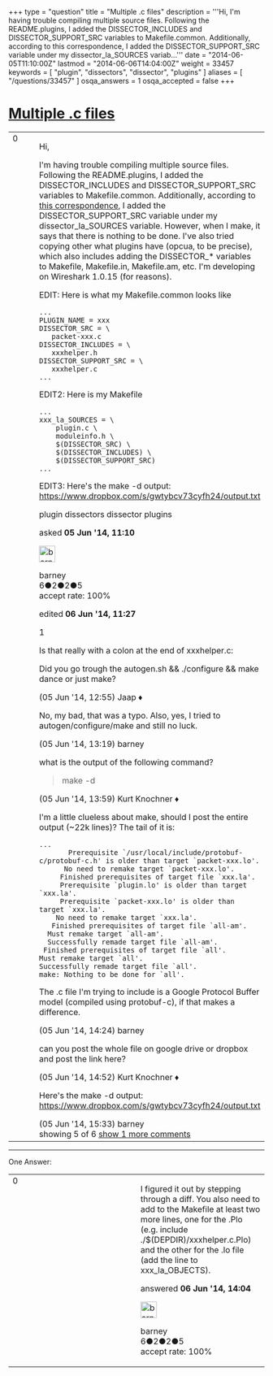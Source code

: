+++
type = "question"
title = "Multiple .c files"
description = '''Hi, I&#x27;m having trouble compiling multiple source files. Following the README.plugins, I added the DISSECTOR_INCLUDES and DISSECTOR_SUPPORT_SRC variables to Makefile.common. Additionally, according to this correspondence, I added the DISSECTOR_SUPPORT_SRC variable under my dissector_la_SOURCES variab...'''
date = "2014-06-05T11:10:00Z"
lastmod = "2014-06-06T14:04:00Z"
weight = 33457
keywords = [ "plugin", "dissectors", "dissector", "plugins" ]
aliases = [ "/questions/33457" ]
osqa_answers = 1
osqa_accepted = false
+++

<div class="headNormal">

# [Multiple .c files](/questions/33457/multiple-c-files)

</div>

<div id="main-body">

<div id="askform">

<table id="question-table" style="width:100%;"><colgroup><col style="width: 50%" /><col style="width: 50%" /></colgroup><tbody><tr class="odd"><td style="width: 30px; vertical-align: top"><div class="vote-buttons"><span id="post-33457-upvote" class="ajax-command post-vote up" rel="nofollow" title="I like this post (click again to cancel)"> </span><div id="post-33457-score" class="post-score" title="current number of votes">0</div><span id="post-33457-downvote" class="ajax-command post-vote down" rel="nofollow" title="I dont like this post (click again to cancel)"> </span> <span id="favorite-mark" class="ajax-command favorite-mark" rel="nofollow" title="mark/unmark this question as favorite (click again to cancel)"> </span><div id="favorite-count" class="favorite-count"></div></div></td><td><div id="item-right"><div class="question-body"><p>Hi,</p><p>I'm having trouble compiling multiple source files. Following the README.plugins, I added the DISSECTOR_INCLUDES and DISSECTOR_SUPPORT_SRC variables to Makefile.common. Additionally, according to <a href="http://t72538.network-wireshark-development.networkbuzz.info/using-dissector-support-src-t72538.html">this correspondence</a>, I added the DISSECTOR_SUPPORT_SRC variable under my dissector_la_SOURCES variable. However, when I make, it says that there is nothing to be done. I've also tried copying other what plugins have (opcua, to be precise), which also includes adding the DISSECTOR_* variables to Makefile, Makefile.in, Makefile.am, etc. I'm developing on Wireshark 1.0.15 (for reasons).</p><p>EDIT: Here is what my Makefile.common looks like</p><pre><code>...
PLUGIN_NAME = xxx
DISSECTOR_SRC = \
   packet-xxx.c
DISSECTOR_INCLUDES = \
   xxxhelper.h
DISSECTOR_SUPPORT_SRC = \
   xxxhelper.c
...</code></pre><p>EDIT2: Here is my Makefile</p><pre><code>...
xxx_la_SOURCES = \
    plugin.c \
    moduleinfo.h \
    $(DISSECTOR_SRC) \
    $(DISSECTOR_INCLUDES) \
    $(DISSECTOR_SUPPORT_SRC)
...</code></pre><p>EDIT3: Here's the make -d output: <a href="https://www.dropbox.com/s/gwtybcv73cyfh24/output.txt">https://www.dropbox.com/s/gwtybcv73cyfh24/output.txt</a></p></div><div id="question-tags" class="tags-container tags"><span class="post-tag tag-link-plugin" rel="tag" title="see questions tagged &#39;plugin&#39;">plugin</span> <span class="post-tag tag-link-dissectors" rel="tag" title="see questions tagged &#39;dissectors&#39;">dissectors</span> <span class="post-tag tag-link-dissector" rel="tag" title="see questions tagged &#39;dissector&#39;">dissector</span> <span class="post-tag tag-link-plugins" rel="tag" title="see questions tagged &#39;plugins&#39;">plugins</span></div><div id="question-controls" class="post-controls"></div><div class="post-update-info-container"><div class="post-update-info post-update-info-user"><p>asked <strong>05 Jun '14, 11:10</strong></p><img src="https://secure.gravatar.com/avatar/7781069f122c3b3eef20438565e7e36f?s=32&amp;d=identicon&amp;r=g" class="gravatar" width="32" height="32" alt="barney&#39;s gravatar image" /><p><span>barney</span><br />
<span class="score" title="6 reputation points">6</span><span title="2 badges"><span class="badge1">●</span><span class="badgecount">2</span></span><span title="2 badges"><span class="silver">●</span><span class="badgecount">2</span></span><span title="5 badges"><span class="bronze">●</span><span class="badgecount">5</span></span><br />
<span class="accept_rate" title="Rate of the user&#39;s accepted answers">accept rate:</span> <span title="barney has one accepted answer">100%</span></p></div><div class="post-update-info post-update-info-edited"><p><span> edited <strong>06 Jun '14, 11:27</strong> </span></p></div></div><div id="comments-container-33457" class="comments-container"><span id="33466"></span><div id="comment-33466" class="comment"><div id="post-33466-score" class="comment-score">1</div><div class="comment-text"><p>Is that really with a colon at the end of xxxhelper.c:</p><p>Did you go trough the autogen.sh &amp;&amp; ./configure &amp;&amp; make dance or just make?</p></div><div id="comment-33466-info" class="comment-info"><span class="comment-age">(05 Jun '14, 12:55)</span> <span class="comment-user userinfo">Jaap ♦</span></div></div><span id="33468"></span><div id="comment-33468" class="comment"><div id="post-33468-score" class="comment-score"></div><div class="comment-text"><p>No, my bad, that was a typo. Also, yes, I tried to autogen/configure/make and still no luck.</p></div><div id="comment-33468-info" class="comment-info"><span class="comment-age">(05 Jun '14, 13:19)</span> <span class="comment-user userinfo">barney</span></div></div><span id="33476"></span><div id="comment-33476" class="comment"><div id="post-33476-score" class="comment-score"></div><div class="comment-text"><p>what is the output of the following command?</p><blockquote><p>make -d</p></blockquote></div><div id="comment-33476-info" class="comment-info"><span class="comment-age">(05 Jun '14, 13:59)</span> <span class="comment-user userinfo">Kurt Knochner ♦</span></div></div><span id="33477"></span><div id="comment-33477" class="comment"><div id="post-33477-score" class="comment-score"></div><div class="comment-text"><p>I'm a little clueless about make, should I post the entire output (~22k lines)? The tail of it is:</p><pre><code>...
       Prerequisite `/usr/local/include/protobuf-c/protobuf-c.h&#39; is older than target `packet-xxx.lo&#39;.
      No need to remake target `packet-xxx.lo&#39;.
     Finished prerequisites of target file `xxx.la&#39;.
     Prerequisite `plugin.lo&#39; is older than target `xxx.la&#39;.
     Prerequisite `packet-xxx.lo&#39; is older than target `xxx.la&#39;.
    No need to remake target `xxx.la&#39;.
   Finished prerequisites of target file `all-am&#39;.
  Must remake target `all-am&#39;.
  Successfully remade target file `all-am&#39;.
 Finished prerequisites of target file `all&#39;.
Must remake target `all&#39;.
Successfully remade target file `all&#39;.
make: Nothing to be done for `all&#39;.</code></pre><p>The .c file I'm trying to include is a Google Protocol Buffer model (compiled using protobuf-c), if that makes a difference.</p></div><div id="comment-33477-info" class="comment-info"><span class="comment-age">(05 Jun '14, 14:24)</span> <span class="comment-user userinfo">barney</span></div></div><span id="33480"></span><div id="comment-33480" class="comment"><div id="post-33480-score" class="comment-score"></div><div class="comment-text"><p>can you post the whole file on google drive or dropbox and post the link here?</p></div><div id="comment-33480-info" class="comment-info"><span class="comment-age">(05 Jun '14, 14:52)</span> <span class="comment-user userinfo">Kurt Knochner ♦</span></div></div><span id="33483"></span><div id="comment-33483" class="comment not_top_scorer"><div id="post-33483-score" class="comment-score"></div><div class="comment-text"><p>Here's the make -d output: <a href="https://www.dropbox.com/s/gwtybcv73cyfh24/output.txt">https://www.dropbox.com/s/gwtybcv73cyfh24/output.txt</a></p></div><div id="comment-33483-info" class="comment-info"><span class="comment-age">(05 Jun '14, 15:33)</span> <span class="comment-user userinfo">barney</span></div></div></div><div id="comment-tools-33457" class="comment-tools"><span class="comments-showing"> showing 5 of 6 </span> <a href="#" class="show-all-comments-link">show 1 more comments</a></div><div class="clear"></div><div id="comment-33457-form-container" class="comment-form-container"></div><div class="clear"></div></div></td></tr></tbody></table>

------------------------------------------------------------------------

<div class="tabBar">

<span id="sort-top"></span>

<div class="headQuestions">

One Answer:

</div>

</div>

<span id="33531"></span>

<div id="answer-container-33531" class="answer accepted-answer answered-by-owner">

<table style="width:100%;"><colgroup><col style="width: 50%" /><col style="width: 50%" /></colgroup><tbody><tr class="odd"><td style="width: 30px; vertical-align: top"><div class="vote-buttons"><span id="post-33531-upvote" class="ajax-command post-vote up" rel="nofollow" title="I like this post (click again to cancel)"> </span><div id="post-33531-score" class="post-score" title="current number of votes">0</div><span id="post-33531-downvote" class="ajax-command post-vote down" rel="nofollow" title="I dont like this post (click again to cancel)"> </span> <span class="accept-answer on" rel="nofollow" title="barney has selected this answer as the correct answer"> </span></div></td><td><div class="item-right"><div class="answer-body"><p>I figured it out by stepping through a diff. You also need to add to the Makefile at least two more lines, one for the .Plo (e.g. include ./$(DEPDIR)/xxxhelper.c.Plo) and the other for the .lo file (add the line to xxx_la_OBJECTS).</p></div><div class="answer-controls post-controls"></div><div class="post-update-info-container"><div class="post-update-info post-update-info-user"><p>answered <strong>06 Jun '14, 14:04</strong></p><img src="https://secure.gravatar.com/avatar/7781069f122c3b3eef20438565e7e36f?s=32&amp;d=identicon&amp;r=g" class="gravatar" width="32" height="32" alt="barney&#39;s gravatar image" /><p><span>barney</span><br />
<span class="score" title="6 reputation points">6</span><span title="2 badges"><span class="badge1">●</span><span class="badgecount">2</span></span><span title="2 badges"><span class="silver">●</span><span class="badgecount">2</span></span><span title="5 badges"><span class="bronze">●</span><span class="badgecount">5</span></span><br />
<span class="accept_rate" title="Rate of the user&#39;s accepted answers">accept rate:</span> <span title="barney has one accepted answer">100%</span></p></div></div><div id="comments-container-33531" class="comments-container"></div><div id="comment-tools-33531" class="comment-tools"></div><div class="clear"></div><div id="comment-33531-form-container" class="comment-form-container"></div><div class="clear"></div></div></td></tr></tbody></table>

</div>

<div class="paginator-container-left">

</div>

</div>

</div>

